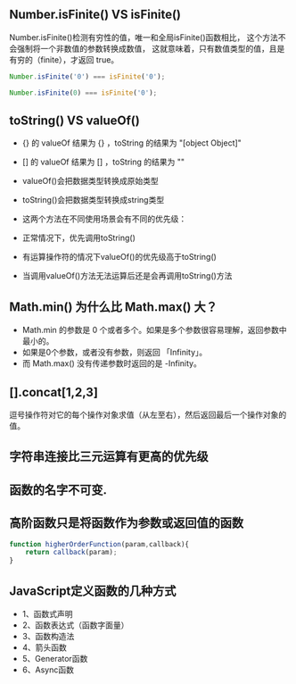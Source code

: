 ## Number.isFinite() VS isFinite()
Number.isFinite()检测有穷性的值，唯一和全局isFinite()函数相比，
这个方法不会强制将一个非数值的参数转换成数值，
这就意味着，只有数值类型的值，且是有穷的（finite），才返回 true。

```js
Number.isFinite('0') === isFinite('0');

Number.isFinite(0) === isFinite('0');
```

## toString() VS valueOf()
* {} 的 valueOf 结果为 {} ，toString 的结果为 "[object Object]"
* [] 的 valueOf 结果为 [] ，toString 的结果为 ""

* valueOf()会把数据类型转换成原始类型
* toString()会把数据类型转换成string类型
* 这两个方法在不同使用场景会有不同的优先级：
*   正常情况下，优先调用toString()
*   有运算操作符的情况下valueOf()的优先级高于toString()
*   当调用valueOf()方法无法运算后还是会再调用toString()方法

## Math.min() 为什么比 Math.max() 大？
+ Math.min 的参数是 0 个或者多个。如果是多个参数很容易理解，返回参数中最小的。
+ 如果是0个参数，或者没有参数，则返回 「Infinity」。
+ 而 Math.max() 没有传递参数时返回的是 -Infinity。

## [].concat[1,2,3]
逗号操作符对它的每个操作对象求值（从左至右），然后返回最后一个操作对象的值。

## 字符串连接比三元运算有更高的优先级 

## 函数的名字不可变.

## 高阶函数只是将函数作为参数或返回值的函数
```js
function higherOrderFunction(param,callback){
    return callback(param);
}
```

## JavaScript定义函数的几种方式
+ 1、函数式声明
+ 2、函数表达式（函数字面量）
+ 3、函数构造法
+ 4、箭头函数
+ 5、Generator函数
+ 6、Async函数
